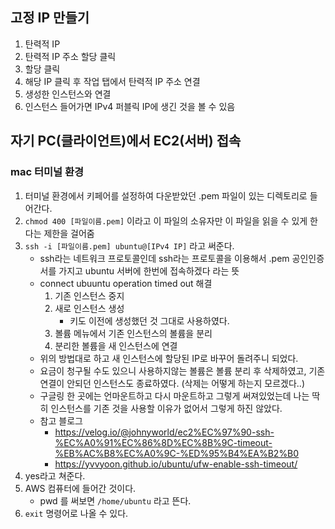 ## 고정 IP 만들기
1. 탄력적 IP
2. 탄력적 IP 주소 할당 클릭
3. 할당 클릭
4. 해당 IP 클릭 후 작업 탭에서 탄력적 IP 주소 연결
5. 생성한 인스턴스와 연결
6. 인스턴스 들어가면 IPv4 퍼블릭 IP에 생긴 것을 볼 수 있음

## 자기 PC(클라이언트)에서 EC2(서버) 접속
### mac 터미널 환경
1. 터미널 환경에서 키페어를 설정하여 다운받았던 .pem 파일이 있는 디렉토리로 들어간다.
2. `chmod 400 [파일이름.pem]` 이라고 이 파일의 소유자만 이 파일을 읽을 수 있게 한다는 제한을 걸어줌
3. `ssh -i [파일이름.pem] ubuntu@[IPv4 IP]` 라고 써준다.
    + ssh라는 네트워크 프로토콜인데 ssh라는 프로토콜을 이용해서 .pem 공인인증서를 가지고 ubuntu 서버에 한번에 접속하겠다 라는 뜻
    + connect ubuuntu operation timed out 해결 
        1. 기존 인스턴스 중지
        2. 새로 인스턴스 생성
            + 키도 이전에 생성했던 것 그대로 사용하였다.
        3. 볼륨 메뉴에서 기존 인스턴스의 볼륨을 분리
        4. 분리한 볼륨을 새 인스턴스에 연결
    + 위의 방법대로 하고 새 인스턴스에 할당된 IP로 바꾸어 돌려주니 되었다.
    + 요금이 청구될 수도 있으니 사용하지않는 볼륨은 볼륨 분리 후 삭제하였고, 기존 연결이 안되던 인스턴스도 종료하였다. (삭제는 어떻게 하는지 모르겠다..)
    + 구글링 한 곳에는 언마운트하고 다시 마운트하고 그렇게 써져있었는데 나는 딱히 인스턴스를 기존 것을 사용할 이유가 없어서 그렇게 하진 않았다.
    + 참고 블로그
        - https://velog.io/@johnyworld/ec2%EC%97%90-ssh-%EC%A0%91%EC%86%8D%EC%8B%9C-timeout-%EB%AC%B8%EC%A0%9C-%ED%95%B4%EA%B2%B0
        - https://yvvyoon.github.io/ubuntu/ufw-enable-ssh-timeout/
4. yes라고 쳐준다.
5. AWS 컴퓨터에 들어간 것이다.
    + pwd 를 써보면 `/home/ubuntu` 라고 뜬다.
6. `exit` 명령어로 나올 수 있다.
